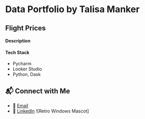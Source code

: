# Data Portfolio by Talisa Manker

## Flight Prices
#### Description

#### Tech Stack
- Pycharm
- Looker Studio
- Python, Dask



## 📬 Connect with Me
- 📧 [Email](mailto:talisamanker@gmail.com)
- 🔗 [LinkedIn](https://www.linkedin.com/in/talisamanker/)
![Retro Windows Mascot]
